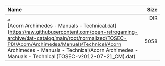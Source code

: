 |Name|Size|
|:---|---:|
|[..](../index.html)|DIR|
|[Acorn Archimedes - Manuals - Technical.dat](https://raw.githubusercontent.com/open-retrogaming-archive/dat-catalog/main/root/normalized/TOSEC-PIX/Acorn/Archimedes/Manuals/Technical/Acorn Archimedes - Manuals - Technical/Acorn Archimedes - Manuals - Technical (TOSEC-v2012-07-21_CM).dat)|5058|
